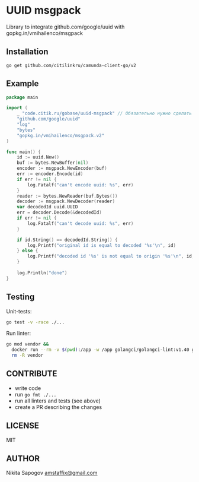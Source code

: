 # UUID msgpack
Library to integrate github.com/google/uuid with gopkg.in/vmihailenco/msgpack


Installation
------------
	go get github.com/citilinkru/camunda-client-go/v2

Example
-------
```go
package main

import (
	_ "code.citik.ru/gobase/uuid-msgpack" // Обязательно нужно сделать импорт!
	"github.com/google/uuid"
	"log"
	"bytes"
	"gopkg.in/vmihailenco/msgpack.v2" 
)

func main() {
	id := uuid.New()
	buf := bytes.NewBuffer(nil)
	encoder := msgpack.NewEncoder(buf)
	err := encoder.Encode(id)
	if err != nil {
		log.Fatalf("can't encode uuid: %s", err)
	}
	reader := bytes.NewReader(buf.Bytes())
	decoder := msgpack.NewDecoder(reader)
	var decodedId uuid.UUID
	err = decoder.Decode(&decodedId)
	if err != nil {
		log.Fatalf("can't decode uuid: %s", err)
	}

	if id.String() == decodedId.String() {
		log.Printf("original id is equal to decoded '%s'\n", id)
	} else {
		log.Printf("decoded id '%s' is not equal to origin '%s'\n", id, decodedId)
	}
	
	log.Println("done")
}
```

Testing
-----------
Unit-tests:
```bash
go test -v -race ./...
```

Run linter:
```bash
go mod vendor && 
  docker run --rm -v $(pwd):/app -w /app golangci/golangci-lint:v1.40 golangci-lint run -v && 
  rm -R vendor
```

CONTRIBUTE
-----------
* write code
* run `go fmt ./...`
* run all linters and tests (see above)
* create a PR describing the changes

LICENSE
-----------
MIT

AUTHOR
-----------
Nikita Sapogov <amstaffix@gmail.com>